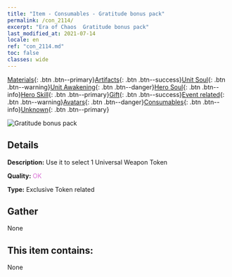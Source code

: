 ```yaml
---
title: "Item - Consumables - Gratitude bonus pack"
permalink: /con_2114/
excerpt: "Era of Chaos  Gratitude bonus pack"
last_modified_at: 2021-07-14
locale: en
ref: "con_2114.md"
toc: false
classes: wide
---
```

 [Materials](/Items/){: .btn .btn--primary}[Artifacts](/Items/Artifacts/){: .btn .btn--success}[Unit Soul](/Items/UnitSoul/){: .btn .btn--warning}[Unit Awakening](/Items/UnitAwakening/){: .btn .btn--danger}[Hero Soul](/Items/HeroSoul/){: .btn .btn--info}[Hero Skill](/Items/HeroSkill/){: .btn .btn--primary}[Gift](/Items/Gift/){: .btn .btn--success}[Event related](/Items/Events/){: .btn .btn--warning}[Avatars](/Items/Avatars/){: .btn .btn--danger}[Consumables](/Items/Consumables/){: .btn .btn--info}[Unknown](/Items/Unknown/){: .btn .btn--primary}

 ![Gratitude bonus pack](/images/t/i_906044.png)

## Details
 **Description:** Use it to select 1 Universal Weapon Token

 **Quality:** <span style="color: #DA70D6">OK</span>

 **Type:** Exclusive Token related

## Gather

  None

## This item contains:

  None

